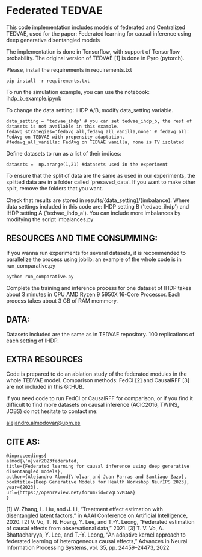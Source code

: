 # Federated TEDVAE

This code implementation includes models of federated and Centralized TEDVAE, used for the paper: Federated learning for causal inference using deep generative disentangled models


The implementation is done in Tensorflow, with support of Tensorflow probability. The original version of TEDVAE [1] is done in Pyro (pytorch).

Please, install the requirements in requirements.txt

````
pip install -r requirements.txt
````

To run the simulation example, you can use the notebook: ihdp_b_example.ipynb

To change the data setting: IHDP A/B, modify data_setting variable.
````
data_setting = 'tedvae_ihdp' # you can set tedvae_ihdp_b, the rest of datasets is not available in this example.
fedavg_strategies='fedavg_all,fedavg_all_vanilla,none' # fedavg_all: FedAvg on TEDVAE with propensity adaptation,
#fedavg_all_vanilla: FedAvg on TEDVAE vanilla, none is TV isolated
````

Define datasets to run as a list of their indices:

````
datasets =  np.arange(1,21) #datasets used in the experiment
````
To ensure that the split of data are the same as used in our experiments, the splitted data are in a folder called 'presaved_data'. If you want to make other split, remove the folders that you want.

Check that results are stored in results/{data_setting}/{imbalance}. Where data settings included in this code are: IHDP setting B ('tedvae_ihdp') and IHDP setting A ('tedvae_ihdp_a'). You can include more imbalances by modifying the script imbalances.py


## RESOURCES AND TIME CONSUMMING:

If you wanna run experiments for several datasets, it is recommended to parallelize the process using joblib: an example of the whole code is in run_comparative.py

````
python run_comparative.py
````

Complete the training and inference process for one dataset of IHDP takes about 3 minutes in CPU AMD Ryzen 9 5950X 16-Core Processor.
Each process takes about 3 GB of RAM memmory.

## DATA:

Datasets included are the same as in TEDVAE repository. 100 replications of each setting of IHDP. 

## EXTRA RESOURCES

Code is prepared to do an ablation study of the federated modules in the whole TEDVAE model. Comparison methods: FedCI [2] and CausalRFF [3] are not included in this GitHUB.

If you need code to run FedCI or CausalRFF for comparison, or if you find it difficult to find more datasets on causal inference (ACIC2016, TWINS, JOBS) do not hesitate to contact me: 

alejandro.almodovar@upm.es



## CITE AS:
````
@inproceedings{
almod{\'o}var2023federated,
title={Federated learning for causal inference using deep generative disentangled models},
author={Alejandro Almod{\'o}var and Juan Parras and Santiago Zazo},
booktitle={Deep Generative Models for Health Workshop NeurIPS 2023},
year={2023},
url={https://openreview.net/forum?id=r7qL5vM3Aa}
}
````
[1] W. Zhang, L. Liu, and J. Li, “Treatment effect estimation with disentangled latent factors,” in AAAI Conference on Artificial Intelligence, 2020.
[2] V. Vo, T. N. Hoang, Y. Lee, and T.-Y. Leong, “Federated estimation of causal effects from
observational data,” 2021.
[3] T. V. Vo, A. Bhattacharyya, Y. Lee, and T.-Y. Leong, “An adaptive kernel approach to federated
learning of heterogeneous causal effects,” Advances in Neural Information Processing Systems,
vol. 35, pp. 24459–24473, 2022
